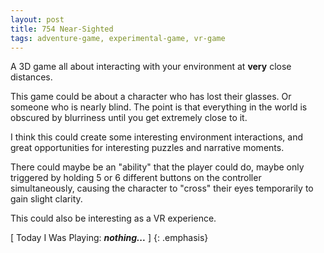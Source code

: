 ```yaml
---
layout: post
title: 754 Near-Sighted
tags: adventure-game, experimental-game, vr-game
---
```

A 3D game all about interacting with your environment at **very** close distances.

This game could be about a character who has lost their glasses.  Or someone who is nearly blind.  The point is that everything in the world is obscured by blurriness until you get extremely close to it.

I think this could create some interesting environment interactions, and great opportunities for interesting puzzles and narrative moments.

There could maybe be an "ability" that the player could do, maybe only triggered by holding 5 or 6 different buttons on the controller simultaneously, causing the character to "cross" their eyes temporarily to gain slight clarity. 

This could also be interesting as a VR experience.

[ Today I Was Playing: ***nothing...*** ]
{: .emphasis}